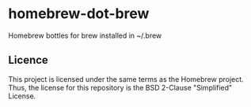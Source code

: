# homebrew-dot-brew
Homebrew bottles for brew installed in ~/.brew


## Licence
This project is licensed under the same terms as the Homebrew project. Thus, the license for this repository is the BSD 2-Clause "Simplified" License.
